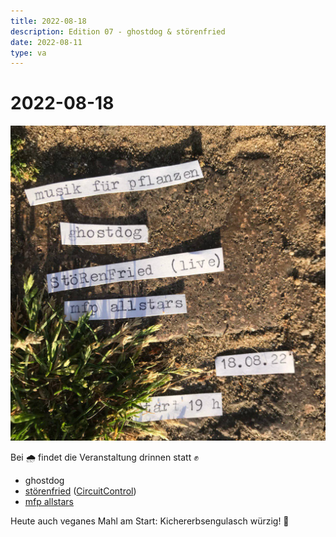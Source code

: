 ```yaml
---
title: 2022-08-18
description: Edition 07 - ghostdog & störenfried
date: 2022-08-11
type: va
---
```


# 2022-08-18

![](/220818.jpg)

Bei 🌧 findet die Veranstaltung drinnen statt ✊

- ghostdog
- [störenfried](https://soundcloud.com/storenfried) ([CircuitControl](https://www.circuit-control.de))
- [mfp allstars](/about)

Heute auch veganes Mahl am Start: Kichererbsengulasch würzig! 🍛
